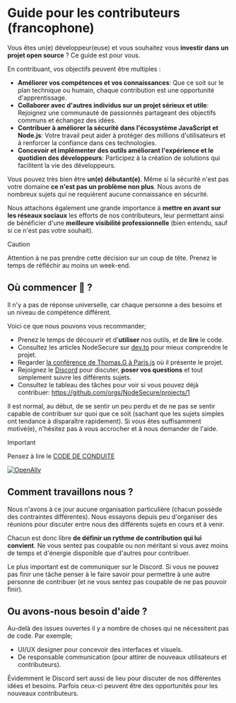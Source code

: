 # Guide pour les contributeurs (francophone)

Vous êtes un(e) développeur(euse) et vous souhaitez vous **investir dans un projet open source** ? Ce guide est pour vous.

En contribuant, vos objectifs peuvent être multiples :

- **Améliorer vos compétences et vos connaissances**: Que ce soit sur le plan technique ou humain, chaque contribution est une opportunité d'apprentissage.
- **Collaborer avec d'autres individus sur un projet sérieux et utile**: Rejoignez une communauté de passionnés partageant des objectifs communs et échangez des idées.
- **Contribuer à améliorer la sécurité dans l'écosystème JavaScript et Node.js**: Votre travail peut aider à protéger des millions d'utilisateurs et à renforcer la confiance dans ces technologies.
- **Concevoir et implémenter des outils améliorant l'expérience et le quotidien des développeurs**: Participez à la création de solutions qui facilitent la vie des développeurs.

Vous pouvez très bien être **un(e) débutant(e)**. Même si la sécurité n'est pas votre domaine **ce n'est pas un problème non plus**. Nous avons de nombreux sujets qui ne requièrent aucune connaissance en sécurité.

Nous attachons également une grande importance à **mettre en avant sur les réseaux sociaux** les efforts de nos contributeurs, leur permettant ainsi de bénéficier d'une **meilleure visibilité professionnelle** (bien entendu, sauf si ce n'est pas votre souhait).

> [!CAUTION]
> Attention à ne pas prendre cette décision sur un coup de tête. Prenez le temps de réfléchir au moins un week-end.

## Où commencer 🐤 ?

Il n'y a pas de réponse universelle, car chaque personne a des besoins et un niveau de compétence différent.

Voici ce que nous pouvons vous recommander;

- Prenez le temps de découvrir et d'**utiliser** nos outils, et de **lire** le code.
- Consultez les articles NodeSecure sur [dev.to](https://dev.to/nodesecure) pour mieux comprendre le projet.
- Regarder [la conférence de Thomas.G à Paris.js](https://www.youtube.com/watch?v=hmrKI1jZLGc) où il présente le projet.
- Rejoignez le [Discord](https://discord.gg/4Wn8rjAtB4) pour discuter, **poser vos questions** et tout simplement suivre les différents sujets.
- Consultez le tableau des tâches pour voir si vous pouvez déjà contribuer: https://github.com/orgs/NodeSecure/projects/1

Il est normal, au début, de se sentir un peu perdu et de ne pas se sentir capable de contribuer sur quoi que ce soit (sachant que les sujets simples ont tendance à disparaître rapidement). Si vous êtes suffisamment motivé(e), n'hésitez pas à vous accrocher et à nous demander de l'aide.

> [!IMPORTANT]
> Pensez à lire le [CODE DE CONDUITE](https://github.com/NodeSecure/Governance/blob/main/CODE_OF_CONDUCT.md)

[![OpenAlly](https://discordapp.com/api/guilds/640183220452720650/embed.png?style=banner2)](https://discord.gg/4Wn8rjAtB4)

## Comment travaillons nous ?

Nous n'avons à ce jour aucune organisation particulière (chacun possède des contraintes différentes). Nous essayons depuis peu d'organiser des réunions pour discuter entre nous des différents sujets en cours et à venir.

Chacun est donc libre **de définir un rythme de contribution qui lui convient**. Ne vous sentez pas coupable ou non méritant si vous avez moins de temps et d'énergie disponible que d'autres pour contribuer.

Le plus important est de communiquer sur le Discord. Si vous ne pouvez pas finir une tâche penser à le faire savoir pour permettre à une autre personne de contribuer (et ne vous sentez pas coupable de ne pas pouvoir finir).

## Ou avons-nous besoin d'aide ?

Au-delà des issues ouvertes il y a nombre de choses qui ne nécessitent pas de code. Par exemple;

- UI/UX designer pour concevoir des interfaces et visuels.
- De responsable communication (pour attirer de nouveaux utilisateurs et contributeurs).

Évidemment le Discord sert aussi de lieu pour discuter de nos différentes idées et besoins. Parfois ceux-ci peuvent être des opportunités pour les nouveaux contributeurs.
